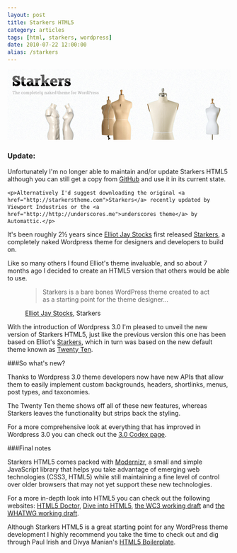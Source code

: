 ```yaml
---
layout: post
title: Starkers HTML5
category: articles
tags: [html, starkers, wordpress]
date: 2010-07-22 12:00:00
alias: /starkers
---
```


<img class="img-polaroid" src="/img/starkers.png" alt="">

<div class="alert">
    <h3>Update:</h3>
    <p>Unfortunately I'm no longer able to maintain and/or update Starkers HTML5 although you can still get a copy from <a href="https://github.com/nathanstaines/starkers-html5">GitHub</a> and use it in its current state.</p>

    <p>Alternatively I'd suggest downloading the original <a href="http://starkerstheme.com">Starkers</a> recently updated by Viewport Industries or the <a href="http://http://underscores.me">underscores theme</a> by Automattic.</p>
</div>

It's been roughly 2&frac12; years since [Elliot Jay Stocks](http://elliotjaystocks.com) first released [Starkers](http://elliotjaystocks.com/starkers/), a completely naked Wordpress theme for designers and developers to build on.

Like so many others I found Elliot's theme invaluable, and so about 7 months ago I decided to create an HTML5 version that others would be able to use.

<figure class="figure-quote">
    <blockquote>Starkers is a bare bones WordPress theme created to act as a starting point for the theme designer...</blockquote>
    <figcaption><a href="http://elliotjaystocks/" title="Elliot Jay Stocks">Elliot Jay Stocks</a>, Starkers</figcaption>
</figure>

With the introduction of Wordpress 3.0 I'm pleased to unveil the new version of Starkers HTML5, just like the previous version this one has been based on Elliot's [Starkers](http://elliotjaystocks.com/blog/starkers-3/), which in turn was based on the new default theme known as [Twenty Ten](http://2010dev.wordpress.com/).

###So what's new?

Thanks to Wordpress 3.0 theme developers now have new APIs that allow them to easily implement custom backgrounds, headers, shortlinks, menus, post types, and taxonomies.

The Twenty Ten theme shows off all of these new features, whereas Starkers leaves the functionality but strips back the styling.

For a more comprehensive look at everything that has improved in Wordpress 3.0 you can check out the [3.0 Codex page](http://codex.wordpress.org/Version_3.0).

###Final notes

Starkers HTML5 comes packed with [Modernizr](http://modernizr.com/), a small and simple JavaScript library that helps you take advantage of emerging web technologies (CSS3, HTML5) while still maintaining a fine level of control over older browsers that may not yet support these new technologies.

For a more in-depth look into HTML5 you can check out the following websites: [HTML5 Doctor](http://html5doctor.com/), [Dive into HTML5](http://diveintohtml5.org/), [the WC3 working draft](http://www.w3.org/TR/html5/) and [the WHATWG working draft](http://www.whatwg.org/specs/web-apps/current-work/multipage/).

Although Starkers HTML5 is a great starting point for any WordPress theme development I highly recommend you take the time to check out and dig through Paul Irish and Divya Manian's [HTML5 Boilerplate](http://html5boilerplate.com/).
